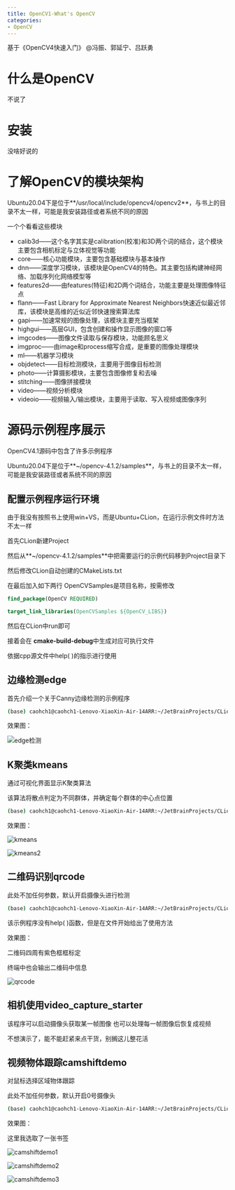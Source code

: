 ```yaml
---
title: OpenCV1-What's OpenCV
categories:
- OpenCV
---
```


基于《OpenCV4快速入门》 @冯振、郭延宁、吕跃勇





# 什么是OpenCV

不说了

# 安装

没啥好说的

# 了解OpenCV的模块架构

Ubuntu20.04下是位于**/usr/local/include/opencv4/opencv2**，与书上的目录不太一样，可能是我安装路径或者系统不同的原因

一个个看看这些模块

- calib3d——这个名字其实是calibration(校准)和3D两个词的结合，这个模块主要包含相机标定与立体视觉等功能
- core——核心功能模块，主要包含基础模块与基本操作
- dnn——深度学习模块，该模块是OpenCV4的特色。其主要包括构建神经网络、加载序列化网络模型等
- features2d——由features(特征)和2D两个词结合，功能主要是处理图像特征点
- flann——Fast Library for Approximate Nearest Neighbors快速近似最近邻库，该模块是高维的近似近邻快速搜索算法库
- gapi——加速常规的图像处理，该模块主要充当框架
- highgui——高层GUI，包含创建和操作显示图像的窗口等
- imgcodes——图像文件读取与保存模块，功能顾名思义
- imgproc——由image和process缩写合成，是重要的图像处理模块
- ml——机器学习模块
- objdetect——目标检测模块，主要用于图像目标检测
- photo——计算摄影模块，主要包含图像修复和去噪
- stitching——图像拼接模块
- video——视频分析模块
- videoio——视频输入/输出模块，主要用于读取、写入视频或图像序列

# 源码示例程序展示

OpenCV4.1源码中包含了许多示例程序

Ubuntu20.04下是位于**~/opencv-4.1.2/samples**，与书上的目录不太一样，可能是我安装路径或者系统不同的原因

## 配置示例程序运行环境

由于我没有按照书上使用win+VS，而是Ubuntu+CLion，在运行示例文件时方法不太一样

首先CLion新建Project

然后从**~/opencv-4.1.2/samples**中把需要运行的示例代码移到Project目录下

然后修改CLion自动创建的CMakeLists.txt

在最后加入如下两行 OpenCVSamples是项目名称，按需修改

```cmake
find_package(OpenCV REQUIRED)

target_link_libraries(OpenCVSamples ${OpenCV_LIBS})
```

然后在CLion中run即可

接着会在 **cmake-build-debug**中生成对应可执行文件

依据cpp源文件中help( )的指示进行使用

## 边缘检测edge

首先介绍一个关于Canny边缘检测的示例程序

```bash
(base) caohch1@caohch1-Lenovo-XiaoXin-Air-14ARR:~/JetBrainProjects/CLionProjects/OpenCVSamples/cmake-build-debug$ ./OpenCVSamples lena.png

```

效果图：

![edge检测](https://s1.ax1x.com/2020/07/28/aAdd0g.png)



## K聚类kmeans

通过可视化界面显示K聚类算法

该算法将散点判定为不同群体，并确定每个群体的中心点位置

```bash
(base) caohch1@caohch1-Lenovo-XiaoXin-Air-14ARR:~/JetBrainProjects/CLionProjects/OpenCVSamples/cmake-build-debug$ ./OpenCVSamples
```

效果图：



![kmeans](https://s1.ax1x.com/2020/07/28/aAwDbD.png)



![kmeans2](https://s1.ax1x.com/2020/07/28/aAwBDO.png)



## 二维码识别qrcode

此处不加任何参数，默认开启摄像头进行检测

```bash
(base) caohch1@caohch1-Lenovo-XiaoXin-Air-14ARR:~/JetBrainProjects/CLionProjects/OpenCVSamples/cmake-build-debug$ ./OpenCVSamples
```

该示例程序没有help( )函数，但是在文件开始给出了使用方法

效果图：

二维码四周有紫色框框标定

终端中也会输出二维码中信息

![qrcode](https://s1.ax1x.com/2020/07/28/aADFu6.png)



## 相机使用video_capture_starter

该程序可以启动摄像头获取某一帧图像 也可以处理每一帧图像后恢复成视频

不想演示了，能不能赶紧来点干货，别搁这儿整花活



## 视频物体跟踪camshiftdemo

对鼠标选择区域物体跟踪

此处不加任何参数，默认开启0号摄像头

```bash
(base) caohch1@caohch1-Lenovo-XiaoXin-Air-14ARR:~/JetBrainProjects/CLionProjects/OpenCVSamples/cmake-build-debug$ ./OpenCVSamples
```

效果图：

这里我选取了一张书签

![camshiftdemo1](https://s1.ax1x.com/2020/07/28/aAr5Ss.png)

![camshiftdemo2](https://s1.ax1x.com/2020/07/28/aArhWj.png)

![camshiftdemo3](https://s1.ax1x.com/2020/07/28/aArfYQ.png)









